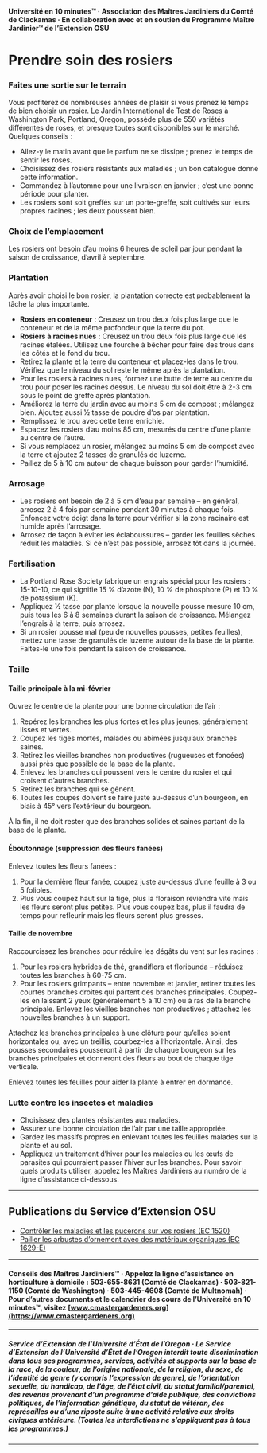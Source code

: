 #### Université en 10 minutes™ · Association des Maîtres Jardiniers du Comté de Clackamas · En collaboration avec et en soutien du Programme Maître Jardinier™ de l’Extension OSU

# Prendre soin des rosiers

### Faites une sortie sur le terrain

Vous profiterez de nombreuses années de plaisir si vous prenez le temps de bien choisir un rosier. Le Jardin International de Test de Roses à Washington Park, Portland, Oregon, possède plus de 550 variétés différentes de roses, et presque toutes sont disponibles sur le marché. Quelques conseils :

- Allez-y le matin avant que le parfum ne se dissipe ; prenez le temps de sentir les roses.
- Choisissez des rosiers résistants aux maladies ; un bon catalogue donne cette information.
- Commandez à l’automne pour une livraison en janvier ; c’est une bonne période pour planter.
- Les rosiers sont soit greffés sur un porte-greffe, soit cultivés sur leurs propres racines ; les deux poussent bien.

### Choix de l’emplacement

Les rosiers ont besoin d’au moins 6 heures de soleil par jour pendant la saison de croissance, d’avril à septembre.

### Plantation

Après avoir choisi le bon rosier, la plantation correcte est probablement la tâche la plus importante.

- **Rosiers en conteneur** : Creusez un trou deux fois plus large que le conteneur et de la même profondeur que la terre du pot.
- **Rosiers à racines nues** : Creusez un trou deux fois plus large que les racines étalées. Utilisez une fourche à bêcher pour faire des trous dans les côtés et le fond du trou.
- Retirez la plante et la terre du conteneur et placez-les dans le trou. Vérifiez que le niveau du sol reste le même après la plantation.
- Pour les rosiers à racines nues, formez une butte de terre au centre du trou pour poser les racines dessus. Le niveau du sol doit être à 2-3 cm sous le point de greffe après plantation.
- Améliorez la terre du jardin avec au moins 5 cm de compost ; mélangez bien. Ajoutez aussi ½ tasse de poudre d’os par plantation.
- Remplissez le trou avec cette terre enrichie.
- Espacez les rosiers d’au moins 85 cm, mesurés du centre d’une plante au centre de l’autre.
- Si vous remplacez un rosier, mélangez au moins 5 cm de compost avec la terre et ajoutez 2 tasses de granulés de luzerne.
- Paillez de 5 à 10 cm autour de chaque buisson pour garder l’humidité.

### Arrosage

- Les rosiers ont besoin de 2 à 5 cm d’eau par semaine – en général, arrosez 2 à 4 fois par semaine pendant 30 minutes à chaque fois. Enfoncez votre doigt dans la terre pour vérifier si la zone racinaire est humide après l’arrosage.
- Arrosez de façon à éviter les éclaboussures – garder les feuilles sèches réduit les maladies. Si ce n’est pas possible, arrosez tôt dans la journée.

### Fertilisation

- La Portland Rose Society fabrique un engrais spécial pour les rosiers : 15-10-10, ce qui signifie 15 % d’azote (N), 10 % de phosphore (P) et 10 % de potassium (K).
- Appliquez ½ tasse par plante lorsque la nouvelle pousse mesure 10 cm, puis tous les 6 à 8 semaines durant la saison de croissance. Mélangez l’engrais à la terre, puis arrosez.
- Si un rosier pousse mal (peu de nouvelles pousses, petites feuilles), mettez une tasse de granulés de luzerne autour de la base de la plante. Faites-le une fois pendant la saison de croissance.

### Taille

#### Taille principale à la mi-février

Ouvrez le centre de la plante pour une bonne circulation de l’air :

1. Repérez les branches les plus fortes et les plus jeunes, généralement lisses et vertes.
2. Coupez les tiges mortes, malades ou abîmées jusqu’aux branches saines.
3. Retirez les vieilles branches non productives (rugueuses et foncées) aussi près que possible de la base de la plante.
4. Enlevez les branches qui poussent vers le centre du rosier et qui croisent d’autres branches.
5. Retirez les branches qui se gênent.
6. Toutes les coupes doivent se faire juste au-dessus d’un bourgeon, en biais à 45° vers l’extérieur du bourgeon.

À la fin, il ne doit rester que des branches solides et saines partant de la base de la plante.

#### Éboutonnage (suppression des fleurs fanées)

Enlevez toutes les fleurs fanées :

1. Pour la dernière fleur fanée, coupez juste au-dessus d’une feuille à 3 ou 5 folioles.
2. Plus vous coupez haut sur la tige, plus la floraison reviendra vite mais les fleurs seront plus petites. Plus vous coupez bas, plus il faudra de temps pour refleurir mais les fleurs seront plus grosses.

#### Taille de novembre

Raccourcissez les branches pour réduire les dégâts du vent sur les racines :

1. Pour les rosiers hybrides de thé, grandiflora et floribunda – réduisez toutes les branches à 60-75 cm.
2. Pour les rosiers grimpants – entre novembre et janvier, retirez toutes les courtes branches droites qui partent des branches principales. Coupez-les en laissant 2 yeux (généralement 5 à 10 cm) ou à ras de la branche principale. Enlevez les vieilles branches non productives ; attachez les nouvelles branches à un support.

Attachez les branches principales à une clôture pour qu’elles soient horizontales ou, avec un treillis, courbez-les à l’horizontale. Ainsi, des pousses secondaires pousseront à partir de chaque bourgeon sur les branches principales et donneront des fleurs au bout de chaque tige verticale.

Enlevez toutes les feuilles pour aider la plante à entrer en dormance.

### Lutte contre les insectes et maladies

- Choisissez des plantes résistantes aux maladies.
- Assurez une bonne circulation de l’air par une taille appropriée.
- Gardez les massifs propres en enlevant toutes les feuilles malades sur la plante et au sol.
- Appliquez un traitement d’hiver pour les maladies ou les œufs de parasites qui pourraient passer l’hiver sur les branches. Pour savoir quels produits utiliser, appelez les Maîtres Jardiniers au numéro de la ligne d’assistance ci-dessous.

---

## Publications du Service d’Extension OSU

- [Contrôler les maladies et les pucerons sur vos rosiers (EC 1520)](https://catalog.extension.oregonstate.edu/ec1520)
- [Pailler les arbustes d’ornement avec des matériaux organiques (EC 1629-E)](https://catalog.extension.oregonstate.edu/ec1629-e)

---

#### Conseils des Maîtres Jardiniers™ · Appelez la ligne d’assistance en horticulture à domicile : 503-655-8631 (Comté de Clackamas) · 503-821-1150 (Comté de Washington) · 503-445-4608 (Comté de Multnomah) · Pour d’autres documents et le calendrier des cours de l’Université en 10 minutes™, visitez [www.cmastergardeners.org](https://www.cmastergardeners.org)

---

##### Service d’Extension de l’Université d’État de l’Oregon · Le Service d’Extension de l’Université d’État de l’Oregon interdit toute discrimination dans tous ses programmes, services, activités et supports sur la base de la race, de la couleur, de l’origine nationale, de la religion, du sexe, de l’identité de genre (y compris l’expression de genre), de l’orientation sexuelle, du handicap, de l’âge, de l’état civil, du statut familial/parental, des revenus provenant d’un programme d’aide publique, des convictions politiques, de l’information génétique, du statut de vétéran, des représailles ou d’une riposte suite à une activité relative aux droits civiques antérieure. (Toutes les interdictions ne s’appliquent pas à tous les programmes.)
---